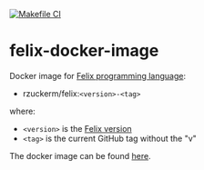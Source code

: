 [![Makefile CI](https://github.com/rzuckerm/felix-docker-image/actions/workflows/makefile.yml/badge.svg)](https://github.com/rzuckerm/felix-docker-image/actions/workflows/makefile.yml)

# felix-docker-image

Docker image for [Felix programming language](http://felix.readthedocs.io/en/latest/):

- rzuckerm/felix:`<version>-<tag>`

where:

- `<version>` is the [Felix version](FELIX_VERSION)
- `<tag>` is the current GitHub tag without the "v"

The docker image can be found [here](https://hub.docker.com/r/rzuckerm/felix).

